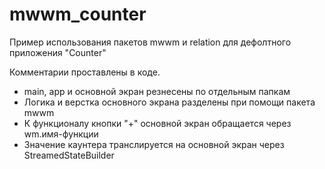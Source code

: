# mwwm_counter

Пример использования пакетов mwwm и relation для дефолтного приложения "Counter"

Комментарии проставлены в коде.

- main, app и основной экран резнесены по отдельным папкам
- Логика и верстка основного экрана разделены при помощи пакета mwwm
- К функционалу кнопки "+" основной экран обращается через wm.имя-функции
- Значение каунтера транслируется на основной экран через StreamedStateBuilder
